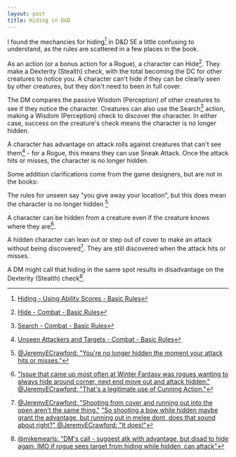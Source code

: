 ```yaml
---
layout: post
title: Hiding in D&D
---
```


I found the mechancies for hiding[^hiding] in D&D 5E a little confusing to understand, as the rules are scattered in a few places in the book.

As an action (or a bonus action for a Rogue), a character can Hide[^hide]. They make a Dexterity (Stealth) check, with the total becoming the DC for other creatures to notice you. A character can't hide if they can be clearly seen by other creatures, but they don't need to been in full cover. 

The DM compares the passive Wisdom (Perception) of other creatures to see if they notice the character. Creatures can also use the Search[^search]  action, making a Wisdom (Perception) check to discover the character. In either case, success on the creature's check means the character is no longer hidden.

A character has advantage on attack rolls against creatures that can't see them[^unseen] - for a Rogue, this means they can use Sneak Attack. Once the attack hits or misses, the character is no longer hidden.

Some addition clarifications come from the game designers, but are not in the books:

The rules for unseen say "you give away your location", but this does mean the character is no longer hidden [^attacking]

A character can be hidden from a creature even if the creature knows where they are[^location].  

A hidden character can lean out or step out of cover to make an attack without being discovered[^cover]. They are still discovered when the attack hits or misses.

A DM might call that hiding in the same spot results in disadvantage on the Dexterity (Stealth) check[^hidingagain].

[^hiding]: [Hiding - Using Ability Scores - Basic Rules](https://www.dndbeyond.com/compendium/rules/basic-rules/using-ability-scores#Initiative)
[^hide]: [Hide - Combat - Basic Rules](https://www.dndbeyond.com/compendium/rules/basic-rules/combat#Hide)
[^search]: [Search - Combat - Basic Rules](https://www.dndbeyond.com/compendium/rules/basic-rules/combat#Search)
[^unseen]: [Unseen Attackers and Targets - Combat - Basic Rules](https://www.dndbeyond.com/compendium/rules/basic-rules/combat#UnseenAttackersandTargets)
[^attacking]: [@JeremyECrawford: "You're no longer hidden the moment your attack hits or misses."](https://twitter.com/JeremyECrawford/status/834926797657550848)
[^location]: ["Issue that came up most often at Winter Fantasy was rogues wanting to always hide around corner, next end move out and attack hidden." @JeremyECrawford: "That's a legitimate use of Cunning Action."](https://twitter.com/JeremyECrawford/status/834885800626008064)
[^cover]: [@JeremyECrawford: "Shooting from cover and running out into the open aren't the same thing."](https://twitter.com/JeremyECrawford/status/836115576296611841) ["So shooting a bow while hidden maybe grant the advantage, but running out in melee dont, does that sound about right?" @JeremyECrawford: "It does!"](https://twitter.com/JeremyECrawford/status/834926309843189760)
[^hidingagain]: [@mikemearls: "DM's call - suggest atk with advantage, but disad to hide again. IMO if rogue sees target from hiding while hidden, can attack"](https://twitter.com/mikemearls/status/503967787346575360)